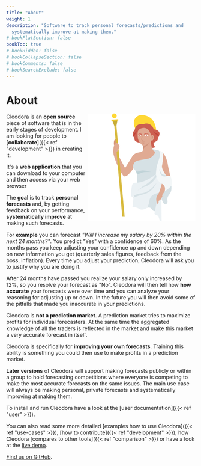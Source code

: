 ```yaml
---
title: "About"
weight: 1
description: "Software to track personal forecasts/predictions and
  systematically improve at making them."
# bookFlatSection: false
bookToc: true
# bookHidden: false
# bookCollapseSection: false
# bookComments: false
# bookSearchExclude: false
---
```


# About

<img align="right" src="/logo_full.png">

Cleodora is an **open source** piece of software that is in the early stages of
development. I am looking for people to [**collaborate**]({{< ref "development" >}}) in creating it.

It's a **web application** that you can download to your computer and then
access via your web browser

The **goal** is to track **personal forecasts** and, by getting feedback on your
performance, **systematically improve** at making such forecasts.

For **example** you can forecast _"Will I increase my salary by 20% within the
next 24 months?"_. You predict "Yes" with a confidence of 60%. As the months
pass you keep adjusting your confidence up and down depending on new
information you get (quarterly sales figures, feedback from the boss,
inflation). Every time you adjust your prediction, Cleodora will ask you to
justify why you are doing it.

After 24 months have passed you realize your salary only increased by 12%, so
you resolve your forecast as "No". Cleodora will then tell how **how accurate**
your forecasts were over time and you can analyze your reasoning for adjusting
up or down. In the future you will then avoid some of the pitfalls that made
you inaccurate in your predictions.

Cleodora is **not a prediction market**. A prediction market tries to maximize
profits for individual forecasters. At the same time the aggregated knowledge
of all the traders is reflected in the market and make this market a very
accurate forecast in itself.

Cleodora is specifically for **improving your own forecasts**. Training this
ability is something you could then use to make profits in a prediction market.

**Later versions** of Cleodora will support making forecasts publicly or within
a group to hold forecasting competitions where everyone is competing to make
the most accurate forecasts on the same issues. The main use case will always
be making personal, private forecasts and systematically improving at making
them.

To install and run Cleodora have a look at the
[user documentation]({{< ref "user" >}}).

You can also read some more detailed [examples how to use Cleodora]({{< ref "use-cases" >}}),
[how to contribute]({{< ref "development" >}}), how Cleodora [compares to other
tools]({{< ref "comparison" >}}) or have a look at the [live
demo](https://demo.cleodora.org).

[Find us on GitHub](https://github.com/cleodora-forecasting/cleodora).
